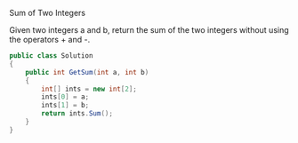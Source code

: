 Sum of Two Integers

Given two integers a and b, return the sum of the two integers without using the operators + and -.


```csharp
public class Solution
{
    public int GetSum(int a, int b)
    {
        int[] ints = new int[2];
        ints[0] = a;
        ints[1] = b;
        return ints.Sum();
    }
}
